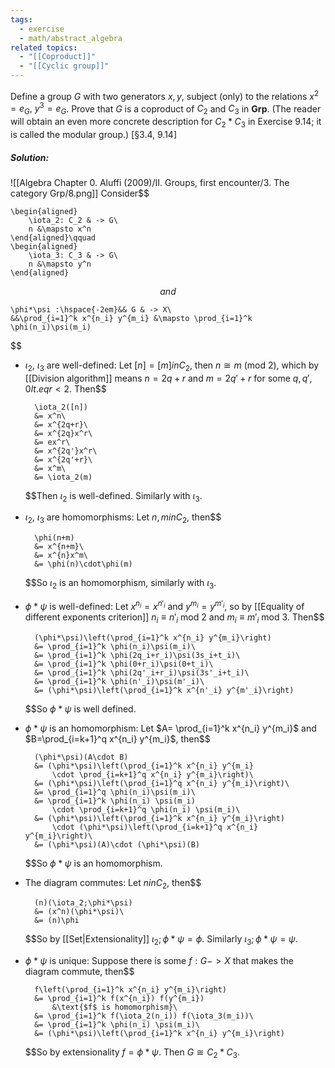 ```yaml
---
tags:
  - exercise
  - math/abstract_algebra
related topics:
  - "[[Coproduct]]"
  - "[[Cyclic group]]"
---
```

Define a group $G$ with two generators $x, y$, subject (only) to the relations
$x^2 = e_G,$ $y^3 = e_G$. Prove that $G$ is a coproduct of $C_2$ and $C_3$ in $\mathbf{Grp}$. (The reader
will obtain an even more concrete description for $C_2 * C_3$ in Exercise 9.14; it is
called the modular group.) [§3.4, 9.14]
##### Solution:
![[Algebra Chapter 0. Aluffi (2009)/II. Groups, first encounter/3. The category Grp/8.png]]
Consider$$

	\begin{aligned}
		\iota_2: C_2 & -> G\
		n &\mapsto x^n
	\end{aligned}\qquad
	\begin{aligned}
		\iota_3: C_3 & -> G\
		n &\mapsto y^n
	\end{aligned}

$$and$$

	\phi*\psi :\hspace{-2em}&& G & -> X\
	&&\prod_{i=1}^k x^{n_i} y^{m_i} &\mapsto \prod_{i=1}^k \phi(n_i)\psi(m_i)

$$
- $\iota_2$, $\iota_3$ are well-defined:
	Let $[n]=[m] in C_2$, then $n\cong m\ (\text{mod }2)$, which by [[Division algorithm]] means $n=2q+r$ and $m=2q'+r$ for some $q,q',0 lt.eq r<2$. Then$$
	
		\iota_2([n])
		&= x^n\
		&= x^{2q+r}\
		&= x^{2q}x^r\
		&= ex^r\
		&= x^{2q'}x^r\
		&= x^{2q'+r}\
		&= x^m\
		&= \iota_2(m)
	
	$$Then $\iota_2$ is well-defined. Similarly with $\iota_3$.
- $\iota_2$, $\iota_3$ are homomorphisms:
	Let $n,m in C_2$, then$$
	
		\phi(n+m)
		&= x^{n+m}\
		&= x^{n}x^m\
		&= \phi(n)\cdot\phi(m)
	
	$$So $\iota_2$ is an homomorphism, similarly with $\iota_3$.
- $\phi*\psi$ is well-defined:
	Let $x^{n_i}=x^{n'_i}$ and $y^{m_i}=y^{m'_i}$, so by [[Equality of different exponents criterion]] $n_i\equiv n'_i\text{ mod }2$ and $m_i\equiv m'_i\text{ mod }3$. Then$$
	
		(\phi*\psi)\left(\prod_{i=1}^k x^{n_i} y^{m_i}\right)
		&= \prod_{i=1}^k \phi(n_i)\psi(m_i)\
		&= \prod_{i=1}^k \phi(2q_i+r_i)\psi(3s_i+t_i)\
		&= \prod_{i=1}^k \phi(0+r_i)\psi(0+t_i)\
		&= \prod_{i=1}^k \phi(2q'_i+r_i)\psi(3s'_i+t_i)\
		&= \prod_{i=1}^k \phi(n'_i)\psi(m'_i)\
		&= (\phi*\psi)\left(\prod_{i=1}^k x^{n'_i} y^{m'_i}\right)
	
	$$So $\phi*\psi$ is well defined.
- $\phi*\psi$ is an homomorphism:
	Let $A= \prod_{i=1}^k x^{n_i} y^{m_i}$ and $B=\prod_{i=k+1}^q x^{n_i} y^{m_i}$, then$$
	
		(\phi*\psi)(A\cdot B)
		&= (\phi*\psi)\left(\prod_{i=1}^k x^{n_i} y^{m_i} 
			\cdot \prod_{i=k+1}^q x^{n_i} y^{m_i}\right)\
		&= (\phi*\psi)\left(\prod_{i=1}^q x^{n_i} y^{m_i}\right)\
		&= \prod_{i=1}^q \phi(n_i)\psi(m_i)\
		&= \prod_{i=1}^k \phi(n_i) \psi(m_i) 
			\cdot \prod_{i=k+1}^q \phi(n_i) \psi(m_i)\
		&= (\phi*\psi)\left(\prod_{i=1}^k x^{n_i} y^{m_i}\right)
			\cdot (\phi*\psi)\left(\prod_{i=k+1}^q x^{n_i} y^{m_i}\right)\
		&= (\phi*\psi)(A)\cdot (\phi*\psi)(B)
	
	$$So $\phi*\psi$ is an homomorphism.
- The diagram commutes:
	Let $n in C_2$, then$$
	
		(n)(\iota_2;\phi*\psi)
		&= (x^n)(\phi*\psi)\
		&= (n)\phi
	
	$$So by [[Set|Extensionality]] $\iota_2;\phi*\psi=\phi$. Similarly $\iota_3;\phi*\psi=\psi$.
- $\phi*\psi$ is unique:
	Suppose there is some $f:G -> X$ that makes the diagram commute, then$$
	
		f\left(\prod_{i=1}^k x^{n_i} y^{m_i}\right)
		&= \prod_{i=1}^k f(x^{n_i}) f(y^{m_i}) 
			&\text{$f$ is homomorphism}\
		&= \prod_{i=1}^k f(\iota_2(n_i)) f(\iota_3(m_i))\
		&= \prod_{i=1}^k \phi(n_i) \psi(m_i)\
		&= (\phi*\psi)\left(\prod_{i=1}^k x^{n_i} y^{m_i}\right)
	
	$$So by extensionality $f = \phi*\psi$.
Then $G\cong C_2 * C_3$.